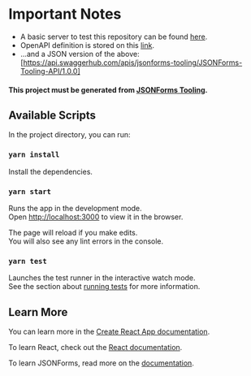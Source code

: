 # Important Notes

- A basic server to test this repository can be found [here](https://github.com/eclipsesource/jsonforms-basic-server).
- OpenAPI definition is stored on this [link](https://app.swaggerhub.com/apis/jsonforms-tooling/JSONForms-Tooling-API/1.0.0).
- ...and a JSON version of the above: [https://api.swaggerhub.com/apis/jsonforms-tooling/JSONForms-Tooling-API/1.0.0]
#### This project must be generated from [JSONForms Tooling](https://github.com/eclipsesource/jsonforms-tooling).

## Available Scripts

In the project directory, you can run:

### `yarn install`

Install the dependencies.

### `yarn start`

Runs the app in the development mode.<br>
Open [http://localhost:3000](http://localhost:3000) to view it in the browser.

The page will reload if you make edits.<br>
You will also see any lint errors in the console.

### `yarn test`

Launches the test runner in the interactive watch mode.<br>
See the section about [running tests](https://facebook.github.io/create-react-app/docs/running-tests) for more information.

## Learn More

You can learn more in the [Create React App documentation](https://facebook.github.io/create-react-app/docs/getting-started).

To learn React, check out the [React documentation](https://reactjs.org/).

To learn JSONForms, read more on the [documentation](https://jsonforms.io/docs).
